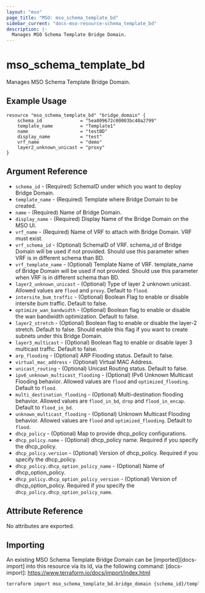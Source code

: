 ```yaml
---
layout: "mso"
page_title: "MSO: mso_schema_template_bd"
sidebar_current: "docs-mso-resource-schema_template_bd"
description: |-
  Manages MSO Schema Template Bridge Domain.
---
```


# mso_schema_template_bd #

Manages MSO Schema Template Bridge Domain.

## Example Usage ##

```hcl
resource "mso_schema_template_bd" "bridge_domain" {
    schema_id              = "5ea809672c00003bc40a2799"
    template_name          = "Template1"
    name                   = "testBD"
    display_name           = "test"
    vrf_name               = "demo"
    layer2_unknown_unicast = "proxy" 
}
```

## Argument Reference ##

* `schema_id` - (Required) SchemaID under which you want to deploy Bridge Domain.
* `template_name` - (Required) Template where Bridge Domain to be created.
* `name` - (Required) Name of Bridge Domain.
* `display_name` - (Required) Display Name of the Bridge Domain on the MSO UI.
* `vrf_name` - (Required) Name of VRF to attach with Bridge Domain. VRF must exist.
* `vrf_schema_id` - (Optional) SchemaID of VRF. schema_id of Bridge Domain will be used if not provided. Should use this parameter when VRF is in different schema than BD.
* `vrf_template_name` - (Optional) Template Name of VRF. template_name of Bridge Domain will be used if not provided. Should use this parameter when VRF is in different schema than BD.
* `layer2_unknown_unicast` - (Optional) Type of layer 2 unknown unicast. Allowed values are `flood` and `proxy`. Default to `flood`.
* `intersite_bum_traffic` - (Optional) Boolean Flag to enable or disable intersite bum traffic. Default to false.
* `optimize_wan_bandwidth` - (Optional) Boolean flag to enable or disable the wan bandwidth optimization. Default to false.
* `layer2_stretch` - (Optional) Boolean flag to enable or disable the layer-2 stretch. Default to false. Should enable this flag if you want to create subnets under this Bridge Domain.
* `layer3_multicast` - (Optional) Boolean flag to enable or disable layer 3 multicast traffic. Default to false.
* `arp_flooding` - (Optional) ARP Flooding status. Default to false.
* `virtual_mac_address` - (Optional) Virtual MAC Address.
* `unicast_routing` - (Optional) Unicast Routing status. Default to false.
* `ipv6_unknown_multicast_flooding` - (Optional) IPv6 Unknown Multicast Flooding behavior. Allowed values are `flood` and `optimized_flooding`. Default to `flood`.
* `multi_destination_flooding` - (Optional) Multi-destination flooding behavior. Allowed values are `flood_in_bd`, `drop` and `flood_in_encap`. Default to `flood_in_bd`.
* `unknown_multicast_flooding` - (Optional) Unknown Multicast Flooding behavior. Allowed values are `flood` and `optimized_flooding`. Default to `flood`.
* `dhcp_policy` - (Optional) Map to provide dhcp_policy configurations. 
* `dhcp_policy.name` - (Optional) dhcp_policy name. Required if you specify the dhcp_policy.
* `dhcp_policy.version` - (Optional) Version of dhcp_policy. Required if you specify the dhcp_policy.
* `dhcp_policy.dhcp_option_policy_name` - (Optional) Name of dhcp_option_policy. 
* `dhcp_policy.dhcp_option_policy_version` - (Optional) Version of dhcp_option_policy. Required if you specify the `dhcp_policy.dhcp_option_policy_name`.


## Attribute Reference ##

No attributes are exported.

## Importing ##

An existing MSO Schema Template Bridge Domain can be [imported][docs-import] into this resource via its Id, via the following command: [docs-import]: <https://www.terraform.io/docs/import/index.html>

```bash
terraform import mso_schema_template_bd.bridge_domain {schema_id}/template/{template_name}/bd/{name}
```
